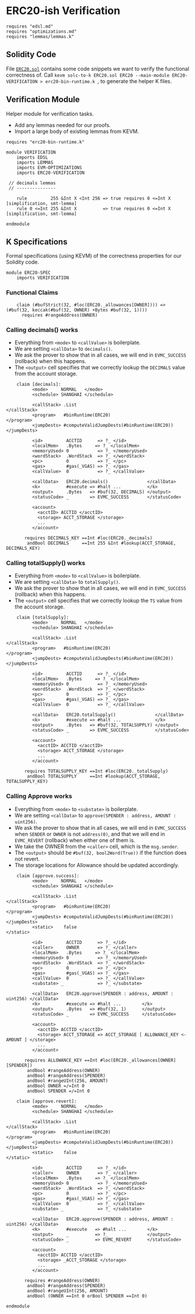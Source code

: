 ERC20-ish Verification
======================

```k
requires "edsl.md"
requires "optimizations.md"
requires "lemmas/lemmas.k"
```

Solidity Code
-------------

File [`ERC20.sol`](ERC20.sol) contains some code snippets we want to verify the functional correctness of.
Call `kevm solc-to-k ERC20.sol ERC20 --main-module ERC20-VERIFICATION > erc20-bin-runtime.k `, to generate the helper K files.

Verification Module
-------------------

Helper module for verification tasks.

-   Add any lemmas needed for our proofs.
-   Import a large body of existing lemmas from KEVM.

```k
requires "erc20-bin-runtime.k"

module VERIFICATION
    imports EDSL
    imports LEMMAS
    imports EVM-OPTIMIZATIONS
    imports ERC20-VERIFICATION

 // decimals lemmas
 // ---------------

    rule         255 &Int X <Int 256 => true requires 0 <=Int X [simplification, smt-lemma]
    rule 0 <=Int 255 &Int X          => true requires 0 <=Int X [simplification, smt-lemma]

endmodule
```

K Specifications
----------------

Formal specifications (using KEVM) of the correctness properties for our Solidity code.

```k
module ERC20-SPEC
    imports VERIFICATION
```

### Functional Claims

```k
    claim (#bufStrict(32, #loc(ERC20._allowances[OWNER]))) => (#buf(32, keccak(#buf(32, OWNER) +Bytes #buf(32, 1))))
      requires #rangeAddress(OWNER)
```

### Calling decimals() works

-   Everything from `<mode>` to `<callValue>` is boilerplate.
-   We are setting `<callData>` to `decimals()`.
-   We ask the prover to show that in all cases, we will end in `EVMC_SUCCESS` (rollback) when this happens.
-   The `<output>` cell specifies that we correctly lookup the `DECIMALS` value from the account storage.

```k
    claim [decimals]:
          <mode>     NORMAL   </mode>
          <schedule> SHANGHAI </schedule>

          <callStack> .List                                      </callStack>
          <program>   #binRuntime(ERC20)                         </program>
          <jumpDests> #computeValidJumpDests(#binRuntime(ERC20)) </jumpDests>

          <id>         ACCTID      => ?_ </id>
          <localMem>   .Bytes     => ?_ </localMem>
          <memoryUsed> 0           => ?_ </memoryUsed>
          <wordStack>  .WordStack  => ?_ </wordStack>
          <pc>         0           => ?_ </pc>
          <gas>        #gas(_VGAS) => ?_ </gas>
          <callValue>  0           => ?_ </callValue>

          <callData>   ERC20.decimals()               </callData>
          <k>          #execute => #halt ...          </k>
          <output>     .Bytes   => #buf(32, DECIMALS) </output>
          <statusCode> _        => EVMC_SUCCESS       </statusCode>

          <account>
            <acctID> ACCTID </acctID>
            <storage> ACCT_STORAGE </storage>
            ...
          </account>

       requires DECIMALS_KEY ==Int #loc(ERC20._decimals)
        andBool DECIMALS     ==Int 255 &Int #lookup(ACCT_STORAGE, DECIMALS_KEY)
```

### Calling totalSupply() works

-   Everything from `<mode>` to `<callValue>` is boilerplate.
-   We are setting `<callData>` to `totalSupply()`.
-   We ask the prover to show that in all cases, we will end in `EVMC_SUCCESS` (rollback) when this happens.
-   The `<output>` cell specifies that we correctly lookup the `TS` value from the account storage.


```k
    claim [totalSupply]:
          <mode>     NORMAL   </mode>
          <schedule> SHANGHAI </schedule>

          <callStack> .List                                      </callStack>
          <program>   #binRuntime(ERC20)                         </program>
          <jumpDests> #computeValidJumpDests(#binRuntime(ERC20)) </jumpDests>

          <id>         ACCTID      => ?_ </id>
          <localMem>   .Bytes     => ?_ </localMem>
          <memoryUsed> 0           => ?_ </memoryUsed>
          <wordStack>  .WordStack  => ?_ </wordStack>
          <pc>         0           => ?_ </pc>
          <gas>        #gas(_VGAS) => ?_ </gas>
          <callValue>  0           => ?_ </callValue>

          <callData>   ERC20.totalSupply()               </callData>
          <k>          #execute => #halt ...             </k>
          <output>     .Bytes   => #buf(32, TOTALSUPPLY) </output>
          <statusCode> _        => EVMC_SUCCESS          </statusCode>

          <account>
            <acctID> ACCTID </acctID>
            <storage> ACCT_STORAGE </storage>
            ...
          </account>

       requires TOTALSUPPLY_KEY ==Int #loc(ERC20._totalSupply)
        andBool TOTALSUPPLY     ==Int #lookup(ACCT_STORAGE,  TOTALSUPPLY_KEY)
```

### Calling Approve works

-   Everything from `<mode>` to `<substate>` is boilerplate.
-   We are setting `<callData>` to `approve(SPENDER : address, AMOUNT : uint256)`.
-   We ask the prover to show that in all cases, we will end in `EVMC_SUCCESS` when `SENDER` or `OWNER` is not `address(0)`, and that we will end in `EVMC_REVERT` (rollback) when either one of them is.
-   We take the OWNER from the `<caller>` cell, which is the `msg.sender`.
-   The `<output>` should be `#buf(32, bool2Word(True))` if the function does not revert.
-   The storage locations for Allowance should be updated accordingly.

```k
    claim [approve.success]:
          <mode>     NORMAL   </mode>
          <schedule> SHANGHAI </schedule>

          <callStack> .List                                      </callStack>
          <program>   #binRuntime(ERC20)                         </program>
          <jumpDests> #computeValidJumpDests(#binRuntime(ERC20)) </jumpDests>
          <static>    false                                      </static>

          <id>         ACCTID      => ?_ </id>
          <caller>     OWNER       => ?_ </caller>
          <localMem>   .Bytes     => ?_ </localMem>
          <memoryUsed> 0           => ?_ </memoryUsed>
          <wordStack>  .WordStack  => ?_ </wordStack>
          <pc>         0           => ?_ </pc>
          <gas>        #gas(_VGAS) => ?_ </gas>
          <callValue>  0           => ?_ </callValue>
          <substate> _             => ?_ </substate>

          <callData>   ERC20.approve(SPENDER : address, AMOUNT : uint256) </callData>
          <k>          #execute => #halt ...        </k>
          <output>     .Bytes   => #buf(32, 1)      </output>
          <statusCode> _        => EVMC_SUCCESS     </statusCode>

          <account>
            <acctID> ACCTID </acctID>
            <storage> ACCT_STORAGE => ACCT_STORAGE [ ALLOWANCE_KEY <- AMOUNT ] </storage>
            ...
          </account>

       requires ALLOWANCE_KEY ==Int #loc(ERC20._allowances[OWNER][SPENDER])
        andBool #rangeAddress(OWNER)
        andBool #rangeAddress(SPENDER)
        andBool #rangeUInt(256, AMOUNT)
        andBool OWNER =/=Int 0
        andBool SPENDER =/=Int 0
```

```k
    claim [approve.revert]:
          <mode>     NORMAL   </mode>
          <schedule> SHANGHAI </schedule>

          <callStack> .List                                      </callStack>
          <program>   #binRuntime(ERC20)                         </program>
          <jumpDests> #computeValidJumpDests(#binRuntime(ERC20)) </jumpDests>
          <static>    false                                      </static>

          <id>         ACCTID      => ?_ </id>
          <caller>     OWNER       => ?_ </caller>
          <localMem>   .Bytes     => ?_ </localMem>
          <memoryUsed> 0           => ?_ </memoryUsed>
          <wordStack>  .WordStack  => ?_ </wordStack>
          <pc>         0           => ?_ </pc>
          <gas>        #gas(_VGAS) => ?_ </gas>
          <callValue>  0           => ?_ </callValue>
          <substate> _             => ?_ </substate>

          <callData>   ERC20.approve(SPENDER : address, AMOUNT : uint256) </callData>
          <k>          #execute   => #halt ...        </k>
          <output>     _          => ?_               </output>
          <statusCode> _          => EVMC_REVERT      </statusCode>

          <account>
            <acctID> ACCTID </acctID>
            <storage> _ACCT_STORAGE </storage>
            ...
          </account>

       requires #rangeAddress(OWNER)
        andBool #rangeAddress(SPENDER)
        andBool #rangeUInt(256, AMOUNT)
        andBool (OWNER ==Int 0 orBool SPENDER ==Int 0)
```

```k
endmodule
```
